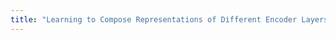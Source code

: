 ```yaml
---
title: "Learning to Compose Representations of Different Encoder Layers towards Improving Compositional Generalization."
---
```

